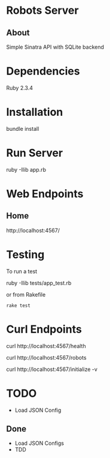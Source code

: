 Robots Server
=============

About
-----

Simple Sinatra API with SQLite backend

Dependencies
============
Ruby 2.3.4

Installation
============

bundle install

Run Server
==========
ruby -Ilib app.rb

Web Endpoints
=============

Home
----
http://localhost:4567/


Testing
=======
To run a test

ruby -Ilib tests/app_test.rb

or from Rakefile

`rake test`

Curl Endpoints
==============

curl http://localhost:4567/health

curl http://localhost:4567/robots

curl http://localhost:4567/initialize -v

TODO
====

- Load JSON Config

Done
----
- Load JSON Configs
- TDD
